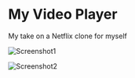 # My Video Player

My take on a Netflix clone for myself

![Screenshot1](https://github.com/DanHChampion/video-player/github/Screenshot1.png?raw=true)

![Screenshot2](https://github.com/DanHChampion/video-player/github/Screenshot2.png?raw=true)
